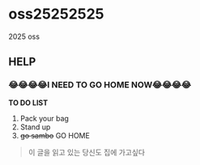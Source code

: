 # oss25252525
2025 oss

## HELP
### 😂😂😂😂I NEED TO GO HOME NOW😂😂😂😂

**TO DO LIST**
1. Pack your bag
2. Stand up
3. ~~go sambo~~ GO HOME

> 이 글을 읽고 있는 당신도 집에 가고싶다
